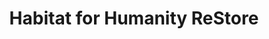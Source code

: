 ---
title: "Habitat for Humanity ReStore"
url: /riverside/habitat-for-humanity-restore/
shop: Gebrauchtwaren
---